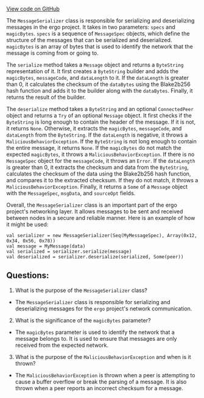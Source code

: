 [View code on GitHub](https://github.com/ergoplatform/ergo/src/main/scala/scorex/core/network/message/MessageSerializer.scala)

The `MessageSerializer` class is responsible for serializing and deserializing messages in the ergo project. It takes in two parameters: `specs` and `magicBytes`. `specs` is a sequence of `MessageSpec` objects, which define the structure of the messages that can be serialized and deserialized. `magicBytes` is an array of bytes that is used to identify the network that the message is coming from or going to.

The `serialize` method takes a `Message` object and returns a `ByteString` representation of it. It first creates a `ByteString` builder and adds the `magicBytes`, `messageCode`, and `dataLength` to it. If the `dataLength` is greater than 0, it calculates the checksum of the `dataBytes` using the Blake2b256 hash function and adds it to the builder along with the `dataBytes`. Finally, it returns the result of the builder.

The `deserialize` method takes a `ByteString` and an optional `ConnectedPeer` object and returns a `Try` of an optional `Message` object. It first checks if the `ByteString` is long enough to contain the header of the message. If it is not, it returns `None`. Otherwise, it extracts the `magicBytes`, `messageCode`, and `dataLength` from the `ByteString`. If the `dataLength` is negative, it throws a `MaliciousBehaviorException`. If the `ByteString` is not long enough to contain the entire message, it returns `None`. If the `magicBytes` do not match the expected `magicBytes`, it throws a `MaliciousBehaviorException`. If there is no `MessageSpec` object for the `messageCode`, it throws an `Error`. If the `dataLength` is greater than 0, it extracts the checksum and data from the `ByteString`, calculates the checksum of the data using the Blake2b256 hash function, and compares it to the extracted checksum. If they do not match, it throws a `MaliciousBehaviorException`. Finally, it returns a `Some` of a `Message` object with the `MessageSpec`, `msgData`, and `sourceOpt` fields.

Overall, the `MessageSerializer` class is an important part of the ergo project's networking layer. It allows messages to be sent and received between nodes in a secure and reliable manner. Here is an example of how it might be used:

```
val serializer = new MessageSerializer(Seq(MyMessageSpec), Array(0x12, 0x34, 0x56, 0x78))
val message = MyMessage(data)
val serialized = serializer.serialize(message)
val deserialized = serializer.deserialize(serialized, Some(peer))
```
## Questions: 
 1. What is the purpose of the `MessageSerializer` class?
- The `MessageSerializer` class is responsible for serializing and deserializing messages for the `ergo` project's network communication.

2. What is the significance of the `magicBytes` parameter?
- The `magicBytes` parameter is used to identify the network that a message belongs to. It is used to ensure that messages are only received from the expected network.

3. What is the purpose of the `MaliciousBehaviorException` and when is it thrown?
- The `MaliciousBehaviorException` is thrown when a peer is attempting to cause a buffer overflow or break the parsing of a message. It is also thrown when a peer reports an incorrect checksum for a message.